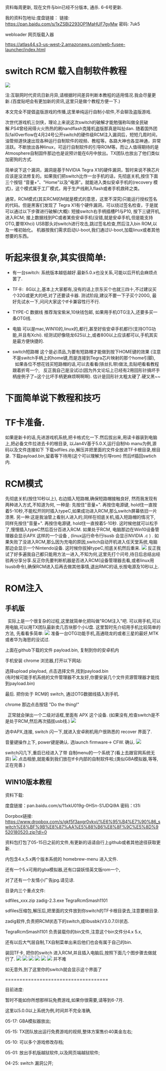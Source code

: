 

资料每周更新, 现在文件与bin已经不分版本, 通杀. 6-6号更新.




我的资料包地址:度盘链接：
链接: https://pan.baidu.com/s/1xZSBi2293OP1MaHUF7gyMw 密码: 7uk5


webloader 网页版载入器

https://atlas44.s3-us-west-2.amazonaws.com/web-fusee-launcher/index.html












switch RCM 载入自制软件教程
===
![](https://github.com/JCx86/sw_RCM_learn/raw/master/1.jpg)

注:互联网时代资讯日新月异,请根据时间差异判断本教程的适用情况.我会尽量更新.(百度贴吧会有更加新的资讯,这里只是做个教程方便一下.)

本文完全不提倡盗版游戏的传播,这里单纯运行自制小软件,不会聊及盗版游戏.   

次世代游戏机三剑侠，理论上来说这次switch的破解才能勉强称叫做全民破解.PS4曾经闹得火火热热的刷nandflash克隆机盗版那真是叫扯dan. 
随着国外团队fail0verflow在4月24号公开switch的硬件级RCM注入漏洞后，短短几周时间，油管频道快速出现各种运行自制软件的视频、教程等。各路大神也各显神通，异常活跃。不断放出各种linux，可运行自制软件的引导ROM等。而让人值得期待的是Atmosphere自制固件那边也是说预计能在6月中放出。TX团队也放出了他们类似加密狗的方式.

简单说下这个漏洞，漏洞是基于NVIDIA Tegra X1的硬件漏洞，暂时来说不换芯片应该是没法修复的。如果我们把switch比作一台手机的话，先彻底关机,按住下面三个按钮 “音量+”、"Home"以及"电源"。就能进入类似安卓手机的(recovery 模式)，这个模式属于工厂模式，用于生产线刷入flash或者手机救砖之类。

通常，RCM模式(其实RCM的M就是模式的意思，这里不深究)只能运行授权签名的代码。但是黑客们发现了 Tegra X1有个硬件漏洞，可以绕过签名检查，于是就可以通过以下步骤进行破解(大概):
短接switch右手柄插槽P1与P10, 按下三键开机,进入RCM;
接上数据线到PC或者某些安卓手机(没错,就是安卓手机,但是能支持OTG,要带Xhci)
USB那头对switch进行攻击,跳过签名检查,然后注入bin ROM,以及一堆初始化。
机器按我们需求启动U-boot,我们通过U-boot,加载linux或者其他想要的东西。

听起来很复杂,其实很简单:
===
* 有一台switch:
  系统版本越低越好.最新5.0.x也没关系,可能以后开机会麻烦点罢了.

* TF卡:
  8G以上,基本上大家都有,没有的话上京东买个也就三四十,不过建议买个32G或更大的吧,对了还要读卡器. 
  测试阶段,建议不要一下子买个200G, 最好先试水一下,问问大家这个tf卡兼容性行不行.

* TYPE-C 数据线
   推荐淘宝紫米,10块钱包邮, 如果用手机OTG注入,还要多买一条OTG线. 

* 电脑
  可以是mac,WIN10的,linux的,都行,甚至好些安卓手机都行(支持OTG功能,并且有Xchi).
  经测试好像晓龙625以上,或者800以上应该都可以,手机其实是最方便快捷的.

* switch短路帽 
   这个是必须品,为要有短路帽才能做到按下HOME键的效果
    (注意不是switch手柄上的home键,而是连接到Tegra芯片映射的那个home引脚),   
   如果各位不想花钱买短路帽的话,可以去看看(铁丝扎带)做法,去贴吧看看教程跟着折弯一个,
   反正我自己是没试过(因为外文论坛上已经有2用回形针搞坏手柄座例子了~这个比坏手柄更麻烦啊啊啊).
   估计是回形针太粗太硬了.硬又黑~~

# 下面简单说下教程和技巧

# TF卡准备.
   如果是新卡的话,先进游戏机系统,把卡格式化一下.然后拔出来,用读卡器装到电脑上,把必备文件拉进去卡的根目录,
   以Jan4V基于5.0.X,运行自制hb manu为例,源码以及文件连接如下
   下载sdfiles.zip,解压并把里面的文件全放进TF卡根目录,根目录.
   下载payload.bin,留着等下待用(这个可以理解为引导rom)
   然后tf插回swtich内.

# RCM模式
   先彻底关机(按住10秒以上), 右边插入短路帽,确保短路帽接触良好,
   然而我发现有两种进入方式,不知道为何,
   一种是:  先按住"音量+". 再按住电源键, hold住一直按着5-10秒,不能松开同时插入typeC,如果成功进入RCM,那么switch屏幕依旧一片漆黑.
   另一种:这是我油管上看别人进入的,同样在彻底关机,插入短路帽的情况下, 同样先按住"音量+". 再按住电源键, hold住一直按着5-10秒. 这时候他就可以松手    了,慢慢插入typeC然后百分百进入RCM.
   如果处于RCM,  电脑那边在Win10设备管理器会显示APX 这样的一个设备 , (linux运行命令行lsusb 会显示NVIDIA .c )  . 
   如果失败了没进入RCM,那么因为充电的原因,switch自动开机进入任天堂系统,电脑那边会显示一个Nintendo设备.
   这时候你拔掉typeC,彻底关机然后重来.
![](https://github.com/JCx86/sw_RCM_learn/raw/master/2.jpg)
   反正我试了好多遍我自己都只能用方法一进入,不知为何,这里先打个问号,待日后总结出经验再分享分享.反正你先要判断机器是否进入RCM(设备管理器去看,或者linux用lsusb命令),确保RCM进入后再去做其他事情,退出RMC的话,长按电源及10秒以上.
 
 
# ROM注入

## 手机版

   实际上是一个很复杂的过程,这里就简单化把叫做"ROM注入"吧.  可以用手机,可以用电脑,可以用TX团队最新卖几百块那个小U盘. 这里暂时先介绍用手机比较简单的方法, 先看看多简单:
![](https://github.com/JCx86/sw_RCM_learn/raw/master/3.jpg)
   准备一台OTG功能手机,高通晓龙的或者三星的最好,MTK或者华为海思的没试过.

   上面在github下载的文件 payload.bin, 复制到你的安卓机内

   手机安装 chrome 浏览器,打开以下网站:


   选择upload playload, 点击选择文件,找到payload.bin  
   (有时候可能手机系统的文件管理器不太友好,你要安装几个文件资源管理器才能找到payload.bin)

   最后. 把你处于 RCM的 switch, 通过OTG数据线插入到手机. 

   chrome 那边点击按钮 "Do the thing!"

   正常就会弹出一个二级对话框,里面有 APX 这个设备.
   (如果没有,检查switch是不是处于RCM,然后再次插拔usb线.)
![](https://github.com/JCx86/sw_RCM_learn/raw/master/4.jpg)

   选中APX,连接, switch 闪一下,就进入安卓刷机用户很熟悉的 recover 界面了.

   音量键操作上下, power键是确认. 选launch firmware-> CFW. 确认.
![](https://github.com/JCx86/sw_RCM_learn/raw/master/5.jpg)

   switch闪几下,重启已经进入了带 自制menu的一个系统了(看上去跟官网系统无异)
![](https://github.com/JCx86/sw_RCM_learn/raw/master/6.jpg)
   点击相册,就能看到我们放在tf卡内部的自制软件啦;(类似GBA模拟器,等等,正在完善.)



## WIN10版本教程

   资料下载:

   度盘链接：pan.baidu.com/s/11xkU019g-0HSn-S1JDQi9A 密码：t31i

   Dorpbox链接:
https://www.dropbox.com/s/gkf5f3axgr0vkvi/%E6%95%B4%E7%90%86_switch%E8%BF%9B%E8%87%AA%E5%88%B6%E8%8F%9C%E5%8D%9520180520.zip?dl=0

   资料包打包了05-15日之前的文件,有更新的话请自行上github或者其他途径获取更新.

   内包含4.x,5.x两个版本系统的 homebrew-menu 进入文件.

   还有一个5.x可用的gba模拟器,还有口袋妖怪英文版rom一个,

   对了还有一个友情小广告jpg.请见谅.

   目录内三个重点文件:

   sdfiles_xxx.zip      zadig-2.3.exe      TegraRcmSmash1101

   sdfiles压缩包,解压后,把里面的文件放到你switch的TF卡根目录去,注意要根目录.

   zadig软件,负责把RCM状态下的switch,成libusbk(V3.0.7.0)状态.

   TegraRcmSmash1101  负责装载你的bin文件,注意这个bin文件分4.x 5.x,

   还有以后大气层自制,TX自制菜单出来后他们也会有属于自己的bin.

   装回TF卡, 把你的switch 进入RCM,并且插入电脑后,按照下面几个图步骤去做就行了.
![](https://github.com/JCx86/sw_RCM_learn/raw/master/7.jpg)
![](https://github.com/JCx86/sw_RCM_learn/raw/master/8.jpg)
![](https://github.com/JCx86/sw_RCM_learn/raw/master/9.jpg)
![](https://github.com/JCx86/sw_RCM_learn/raw/master/10.jpg)
![](https://github.com/JCx86/sw_RCM_learn/raw/master/11.jpg)
![](https://github.com/JCx86/sw_RCM_learn/raw/master/12.jpg)
   并不难

   如无意外,到了这里你的switch就会显示这个界面了



====================================

目前进度:

暂时不能如你所想那样玩免费游戏,如果你很需要,请等到6-7月.

这里以5.0.0以上系统为例,时间并不完全准确,

05-17: GBA模拟器放出;

05-15: TX团队放出运行免费游戏的视频,整体方案售价40美金左右;

05-10: 可以多个游戏修改存档;

05-01: 放出手机版越狱软件,以及网页端越狱软件;

04-25: switch 漏洞公开;
